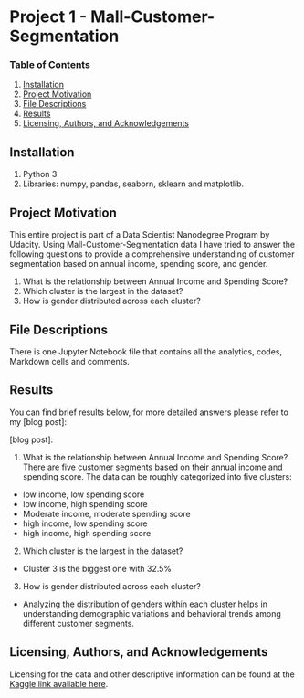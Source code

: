 # Project 1 - Mall-Customer-Segmentation

### Table of Contents

1. [Installation](#installation)
2. [Project Motivation](#project-motivation)
3. [File Descriptions](#file-descriptions)
4. [Results](#results)
5. [Licensing, Authors, and Acknowledgements](#licensing-authors-and-acknowledgements)


## Installation 

1. Python 3
2. Libraries: numpy, pandas, seaborn, sklearn and matplotlib.

## Project Motivation 

This entire project is part of a Data Scientist Nanodegree Program by Udacity.
Using Mall-Customer-Segmentation data I have tried to answer the following questions to provide a comprehensive understanding of customer segmentation based on annual income, spending score, and gender.

1. What is the relationship between Annual Income and Spending Score?
2. Which cluster is the largest in the dataset?
3. How is gender distributed across each cluster?


## File Descriptions

There is one Jupyter Notebook file that contains all the analytics, codes, Markdown cells and comments.

## Results

You can find brief results below, for more detailed answers please refer to my [blog post]: 

[blog post]: 

1. What is the relationship between Annual Income and Spending Score?
There are five customer segments based on their annual income and spending score.
The data can be roughly categorized into five clusters:

-  low income, low spending score
-  low income, high spending score
-  Moderate income, moderate spending score
-  high income, low spending score
-  high income, high spending score
  
2. Which cluster is the largest in the dataset?
- Cluster 3 is the biggest one with 32.5%

3. How is gender distributed across each cluster?
- Analyzing the distribution of genders within each cluster helps in understanding demographic variations and behavioral trends among different customer segments.

## Licensing, Authors, and Acknowledgements

Licensing for the data and other descriptive information can be found at the [Kaggle link available here](https://www.kaggle.com/datasets/vjchoudhary7/customer-segmentation-tutorial-in-python).
